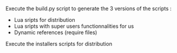 Execute the build.py script to generate the 3 versions of the scripts :
- Lua sripts for distribution
- Lua sripts with super users functionnalities for us
- Dynamic references (require files)

Execute the installers scripts for distribution